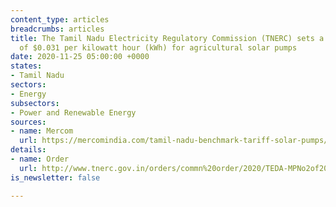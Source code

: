 ```yaml
---
content_type: articles
breadcrumbs: articles
title: The Tamil Nadu Electricity Regulatory Commission (TNERC) sets a benchmark tariff
  of $0.031 per kilowatt hour (kWh) for agricultural solar pumps
date: 2020-11-25 05:00:00 +0000
states:
- Tamil Nadu
sectors:
- Energy
subsectors:
- Power and Renewable Energy
sources:
- name: Mercom
  url: https://mercomindia.com/tamil-nadu-benchmark-tariff-solar-pumps/
details:
- name: Order
  url: http://www.tnerc.gov.in/orders/commn%20order/2020/TEDA-MPNo2of2020.pdf
is_newsletter: false

---
```

